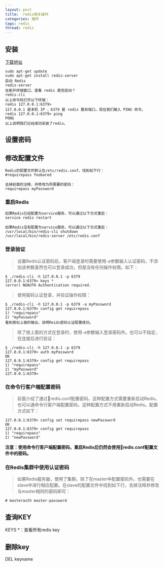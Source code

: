 ```yaml
---
layout: post
title:  redis相关操作
categories: 插件
tags: redis
thread: redis
---
```


## 安装

[下载地址](http://download.redis.io/releases/)

```
sudo apt-get update
sudo apt-get install redis-server
启动 Redis
redis-server
在新开终端窗口，查看 redis 是否启动？
redis-cli
以上命令将打开以下终端：
redis 127.0.0.1:6379>
127.0.0.1 是本机 IP ，6379 是 redis 服务端口。现在我们输入 PING 命令。
redis 127.0.0.1:6379> ping
PONG
以上说明我们已经成功安装了redis。
```

## 设置密码
## 修改配置文件
```
Redis的配置文件默认在/etc/redis.conf，找到如下行：
#requirepass foobared

去掉前面的注释，并修改为所需要的密码：
requirepass myPassword
```
### 重启Redis
```
如果Redis已经配置为service服务，可以通过以下方式重启：
service redis restart

如果Redis没有配置为service服务，可以通过以下方式重启：
/usr/local/bin/redis-cli shutdown
/usr/local/bin/redis-server /etc/redis.conf
```
### 登录验证

> 设置Redis认证密码后，客户端登录时需要使用-a参数输入认证密码，不添加该参数虽然也可以登录成功，但是没有任何操作权限。如下：

```
$ ./redis-cli -h 127.0.0.1 -p 6379
127.0.0.1:6379> keys *
(error) NOAUTH Authentication required.
```

> 使用密码认证登录，并验证操作权限：

```
$ ./redis-cli -h 127.0.0.1 -p 6379 -a myPassword
127.0.0.1:6379> config get requirepass
1) "requirepass"
2) "myPassword"
看到类似上面的输出，说明Reids密码认证配置成功。
```

> 除了按上面的方式在登录时，使用-a参数输入登录密码外。也可以不指定，在连接后进行验证：

```
$ ./redis-cli -h 127.0.0.1 -p 6379
127.0.0.1:6379> auth myPassword
OK
127.0.0.1:6379> config get requirepass
1) "requirepass"
2) "myPassword"
127.0.0.1:6379>
```

### 在命令行客户端配置密码

> 前面介绍了通过redis.conf配置密码，这种配置方式需要重新启动Redis。也可以通命令行客户端配置密码，这种配置方式不用重新启动Redis。配置方式如下：

```
127.0.0.1:6379> config set requirepass newPassword
OK
127.0.0.1:6379> config get requirepass
1) "requirepass"
2) "newPassword"
```

**注意：使用命令行客户端配置密码，重启Redis后仍然会使用redis.conf配置文件中的密码。**

### 在Redis集群中使用认证密码

> 如果Redis服务器，使用了集群。除了在master中配置密码外，也需要在slave中进行相应配置。在slave的配置文件中找到如下行，去掉注释并修改与master相同的密码即可：

```
# masterauth master-password
```

## 查询KEY

KEYS *：查看所有redis key

## 删除key
DEL keyname
